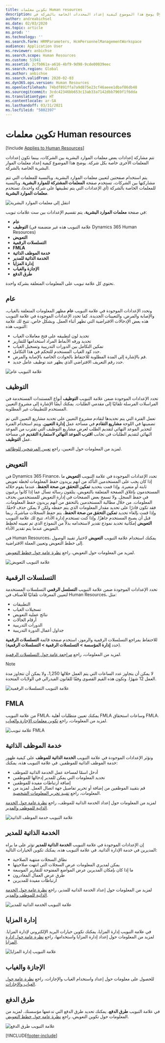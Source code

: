 ```yaml
---
title: تكوين معلمات Human resources
description: يوضح هذا الموضوع كيفية إعداد المحددات الخاصة بالشركة في Dynamics 365 Human Resources.
author: andreabichsel
ms.date: 02/03/2020
ms.topic: article
ms.prod: ''
ms.technology: ''
ms.search.form: HRMParameters, HcmPersonnelManagementWorkspace
audience: Application User
ms.reviewer: anbichse
ms.search.scope: Human Resources
ms.custom: 51941
ms.assetid: 2cfb061a-a616-4bf9-9d98-9cde00039eec
ms.search.region: Global
ms.author: anbichse
ms.search.validFrom: 2020-02-03
ms.dyn365.ops.version: Human Resources
ms.openlocfilehash: 74bdf891ffa7a9d875e23cf46aeee1dbaf86db48
ms.sourcegitcommit: 3cdc42346bb653c13ab33a7142dbb7969f1f6dda
ms.translationtype: HT
ms.contentlocale: ar-SA
ms.lasthandoff: 03/31/2021
ms.locfileid: "5802397"
---
```

# <a name="configure-human-resources-parameters"></a>تكوين معلمات Human resources

[!include [Applies to Human Resources](../includes/applies-to-hr.md)]

تتم مشاركة إعدادات بعض معلمات الموارد البشرية بين الشركات، بينما تكون إعدادات المعلمات الأخرى خاصة بكل شركة. يوضح هذا الموضوع كيفية إعداد معلمات الموار البشرية الخاصة بالشركة.

يتم استخدام صفحتين لتعيين معلمات الموارد البشرية. وبالنسبة للمعلمات التي تتم مشاركتها بين الشركات، تستخدم صفحة **المعلمات المشتركة للموارد البشرية**. وبالنسبة للمعلمات الخاصة بالشركة (أي الإعدادات التي يتم تطبيقها على شركة واحدة)، تستخدم **معلمات الموارد البشرية**.

![انتقل إلى معلمات الموارد البشرية](./media/hr-employee-self-service-human-resources-parameters.png)

في صفحة **معلمات الموارد البشرية**، يتم تقسيم الإعدادات بين ست علامات تبويب:

- **عام**
- **التوظيف** (علامة التبويب هذه غير متضمنة في Dynamics 365 Human Resources)
- **التعويض**
- **التسلسلات الرقمية**
- **FMLA**
- **خدمة الموظف الذاتية**
- **الخدمة الذاتية للمدير**
- **إدارة المزايا**
- **الإجازة والغياب**
- **طرق الدفع**

تحتوي كل علامة تبويب على المعلومات المتعلقة بشركة واحدة.

## <a name="general"></a>عام

وتحدد الإعدادات الموجودة في علامة التبويب **عام** مظهر المعلومات المتعلقة بالغياب، والإصابة والمرض، والتعيينات الجديدة. كما تحدد الإعدادات الموجودة في علامة التبويب هذه بعض الإدخالات الافتراضية التي تظهر أثناء العمل. وبشكل خاص، تتيح لك علامة التبويب هذه:

- تحديد لون لتطبيقه على فتح معاملات الغياب
- تحديد ورقه الأنماط المراد استخدامها للتقارير
- تمكين التكامل بين الدورات التدريبية وتسجيل الغياب
- حدد كود الغياب المستخدم للتحكم في هذا التكامل.
- قم بالإشارة إلى المدة المطلوبة للاحتفاظ بالحوادث الخاصة بالإصابة والمرض.
- حدد رقم التعريف الافتراضي الذي يظهر عند توظيف عامل جديد.

![علامة التبويب عام](./media/hr-setup-parameters-general.png)

## <a name="recruitment"></a>التوظيف

تحدد الإعدادات الموجودة ضمن علامة التبويب **التوظيف** أنواع المستندات المستخدمة في المراسلات المرسلة تلقائيًا إلى مقدمي الطلبات. يمكنك أيضًا الإشارة إلى مشروع التعيين المستخدم للتطبيقات غير المطلوبة.

تعمل الفترة التي يتم تحديدها لتقادم مشروع التعيين على تحديد مشاريع التعيين التي تم تضمينها في اللوحة **مشاريع التقادم** في مساحة عمل **إدارة التعيين**. ويتم استخدام الفترة لتحذير الموعد النهائي لتقديم الطلب لعرض مشاريع التوظيف التي تقترب من الموعد النهائي لتقديم الطلبات في تجانب **اقترب الموعد النهائي لاستمارة التقديم‬** في مساحة عمل **التوظيف**.

لمزيد من المعلومات حول التعيين، راجع [تعيين المرشحين للوظائف](hr-personnel-recruit.md).

## <a name="compensation"></a>التعويض

في Dynamics 365 Finance، تحدد الإعدادات الموجودة في علامة التبويب **التعويض** ما إذا كان يجب على المستخدمين التأكد من أنهم يريدون حفظ المعلومات لخطة تعويض ثابتة أو متغيرة. وإذا قمت بتحديد **تمكين التحقق من صحة الحفظ**، عندما يقوم خلاله المستخدمون بإغلاق الصفحة المتعلقة بالتعويض، يتلقون رسالة تسأل عما إذا كانوا يرغبون في حفظ السجل. ولا تسمح بعض الصفحات في إدارة التعويض للمستخدمين بحذف المعلومات.‬ من خلال مطالبة المستخدمين بالتحقق من أنهم يريدون حفظ المعلومات، فقد تكون قادرًا على تحديد مقدار المعلومات الذي يتم حفظه ولكن لا يمكن حذف لاحقًا. وإذا قمت بإلغاء تحديد **تمكين التحقق من صحة الحفظ**، يتم حفظ السجلات مباشرةً، ربما قبل أن يصبح المستخدم جاهزًا. وإذا كنت تستخدم إدارة الأداء، تتيح لك علامة التبويب **التعويض** إمكانية تحديد نموذج تقدير لاستخدامه بدلاً من النموذج الذي تم تعيينه لخطط التعويض عندما يتم تقدير الأداء.

في Human Resources، يمكنك استخدام علامة التبويب **التعويض** لاختيار تقييد الوصول إلى خطط التعويض وتعيين العملة الافتراضية.

لمزيد من المعلومات حول التعويض، راجع [نظرة عامة حول خطط التعويض](hr-compensation-overview.md).

![علامة التبويب التعويض](./media/hr-setup-parameters-compensation.png)

## <a name="number-sequences"></a>التسلسلات الرقمية

تحدد الإعدادات الموجودة ضمن علامة التبويب **التسلسل الرقمي** التسلسلات المستخدمة لتعيين المعرفات تلقائيًا للأصناف في Human Resources، مثل:

- التطبيقات
- تسجيلات الغياب
- نتائج عملية التعويض
- أرقام الحالات
- الدورات التدريبية
- جداول أعمال الدورة التدريبية

للاحتفاظ بمراجع التسلسلات الرقمية والرموز، استخدم صفحة قائمة **التسلسلات الرقمية** (حدد **إدارة المؤسسة > التسلسلات الرقمية > التسلسلات الرقمية**).

لمزيد من المعلومات، راجع [مراجعة عامة حول التسلسلات الرقمية](https://docs.microsoft.com/dynamics365/fin-ops-core/fin-ops/organization-administration/number-sequence-overview?toc=/dynamics365/human-resources/toc.json).

> [!NOTE]
> لا يمكن أن يتجاوز عدد الساعات التي يتم العمل خلالها 1,250، ولا يمكن أن تتجاوز مدة العمل 12 شهرًا. وتكون هذه القيم القصوى وفقًا للقانون الفيدرالي في الولايات المتحدة.

![علامة التبويب التسلسلات الرقمية](./media/hr-setup-parameters-number-sequences.png)

## <a name="fmla"></a>FMLA

من علامة التبويب FMLA، يمكنك تعيين متطلبات أهلية FMLA وساعات استحقاق FMLA. لمزيد من المعلومات، راجع [تكوين معلمات الإجازة والغياب](hr-leave-and-absence-parameters.md).

![علامة تبويب FMLA](./media/hr-setup-parameters-fmla.png)

## <a name="employee-self-service"></a>خدمة الموظف الذاتية

وتؤثر الإعدادات الموجودة في علامة التبويب **الخدمة الذاتية للموظف** على كيفية ظهور خدمة الموظف الذاتية للموظفين. في علامة التبويب هذه، يمكنك:

- أدخل اسمًا لمساحة عمل الخدمة الذاتية للموظف
- تحديد المعلومات التي يمكن للمدير إدخالها للموظفين
- إضافة ارتباطات مفيدة للموظفين
- قم بتقييد الموظفين من إضافة أو تحرير تفاصيل جهة اتصال العمل. لمزيد من المعلومات، راجع [تقييد تحرير المعلومات الشخصية](hr-employee-self-service-restrict-editing.md).

لمزيد من المعلومات حول إعداد الخدمة الذاتية للموظف، راجع [نظرة عامة حول الخدمة الذاتية للموظف والمدير](hr-employee-manager-self-service-overview.md).

![علامة التبويب خدمة الموظف الذاتية](./media/hr-setup-parameters-employee-self-service.png)

## <a name="manager-self-service"></a>الخدمة الذاتية للمدير

إن الإعدادات الموجودة في علامة التبويب **الخدمة الذاتية للمدير** تؤثر على ما يراه المديرين في خدمة الإدارة الذاتية. في علامة التبويب هذه، يمكنك تكوين الخيارات التالية:

- نطاق السجلات منتهية الصلاحية
- يمكن لمديري المعلومات عرض السجلات التي انتهت صلاحيتها
- ما إذا كان بإمكان المديرين عرض المواضع المفتوحة للتقارير الموسعة
- طرق عرض العمال المغادرون
- ارتباطات مفيدة للمديرين

لمزيد من المعلومات حول إعداد الخدمة الذاتية للمدير، راجع [نظرة عامة حول الخدمة الذاتية للموظف والمدير](hr-employee-manager-self-service-overview.md).

![علامة التبويب الخدمة الذاتية للمدير](./media/hr-setup-parameters-manager-self-service.png)

## <a name="benefits-management"></a>إدارة المزايا

في علامة التبويب إدارة المزايا، يمكنك تكوين خيارات البريد الإلكتروني لإدارة المزايا. لمزيد من المعلومات حول إعداد إدارة المزايا واستخدامها، راجع [نظرة عامة حول إدارة المزايا](hr-benefits-management-overview.md).

![علامة التبويب إدارة المزايا](./media/hr-setup-parameters-benefits-management.png)

## <a name="leave-and-absence"></a>الإجازة والغياب

للحصول على معلومات حول إعداد واستخدام الغياب والإجازات، راجع [نظرة عامة حول الغياب والإجازات](hr-leave-and-absence-overview.md).

## <a name="payment-methods"></a>طرق الدفع

في علامة التبويب **طرق الدفع**، يمكنك تحديد طرق الدفع التي تدعمها مؤسستك. لمزيد من المعلومات حول تكوين التعويض، راجع [نظرة عامة حول خطط التعويض](hr-compensation-overview.md).

![علامة التبويب طرق الدفع](./media/hr-setup-parameters-payment-methods.png)


[!INCLUDE[footer-include](../includes/footer-banner.md)]